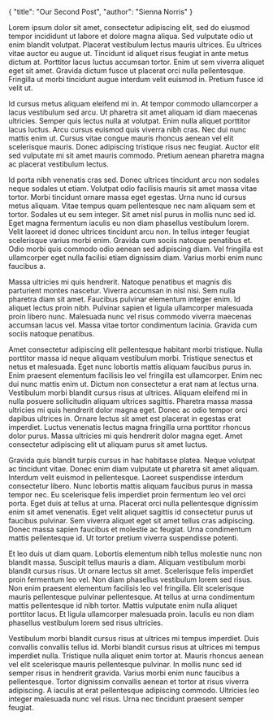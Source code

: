 {
    "title": "Our Second Post",
    "author": "Sienna Norris"
}

Lorem ipsum dolor sit amet, consectetur adipiscing elit, sed do eiusmod tempor incididunt ut labore et dolore magna aliqua. Sed vulputate odio ut enim blandit volutpat. Placerat vestibulum lectus mauris ultrices. Eu ultrices vitae auctor eu augue ut. Tincidunt id aliquet risus feugiat in ante metus dictum at. Porttitor lacus luctus accumsan tortor. Enim ut sem viverra aliquet eget sit amet. Gravida dictum fusce ut placerat orci nulla pellentesque. Fringilla ut morbi tincidunt augue interdum velit euismod in. Pretium fusce id velit ut.

Id cursus metus aliquam eleifend mi in. At tempor commodo ullamcorper a lacus vestibulum sed arcu. Ut pharetra sit amet aliquam id diam maecenas ultricies. Semper quis lectus nulla at volutpat. Enim nulla aliquet porttitor lacus luctus. Arcu cursus euismod quis viverra nibh cras. Nec dui nunc mattis enim ut. Cursus vitae congue mauris rhoncus aenean vel elit scelerisque mauris. Donec adipiscing tristique risus nec feugiat. Auctor elit sed vulputate mi sit amet mauris commodo. Pretium aenean pharetra magna ac placerat vestibulum lectus.

Id porta nibh venenatis cras sed. Donec ultrices tincidunt arcu non sodales neque sodales ut etiam. Volutpat odio facilisis mauris sit amet massa vitae tortor. Morbi tincidunt ornare massa eget egestas. Urna nunc id cursus metus aliquam. Vitae tempus quam pellentesque nec nam aliquam sem et tortor. Sodales ut eu sem integer. Sit amet nisl purus in mollis nunc sed id. Eget magna fermentum iaculis eu non diam phasellus vestibulum lorem. Velit laoreet id donec ultrices tincidunt arcu non. In tellus integer feugiat scelerisque varius morbi enim. Gravida cum sociis natoque penatibus et. Odio morbi quis commodo odio aenean sed adipiscing diam. Vel fringilla est ullamcorper eget nulla facilisi etiam dignissim diam. Varius morbi enim nunc faucibus a.

Massa ultricies mi quis hendrerit. Natoque penatibus et magnis dis parturient montes nascetur. Viverra accumsan in nisl nisi. Sem nulla pharetra diam sit amet. Faucibus pulvinar elementum integer enim. Id aliquet lectus proin nibh. Pulvinar sapien et ligula ullamcorper malesuada proin libero nunc. Malesuada nunc vel risus commodo viverra maecenas accumsan lacus vel. Massa vitae tortor condimentum lacinia. Gravida cum sociis natoque penatibus.

Amet consectetur adipiscing elit pellentesque habitant morbi tristique. Nulla porttitor massa id neque aliquam vestibulum morbi. Tristique senectus et netus et malesuada. Eget nunc lobortis mattis aliquam faucibus purus in. Enim praesent elementum facilisis leo vel fringilla est ullamcorper. Enim nec dui nunc mattis enim ut. Dictum non consectetur a erat nam at lectus urna. Vestibulum morbi blandit cursus risus at ultrices. Aliquam eleifend mi in nulla posuere sollicitudin aliquam ultrices sagittis. Pharetra massa massa ultricies mi quis hendrerit dolor magna eget. Donec ac odio tempor orci dapibus ultrices in. Ornare lectus sit amet est placerat in egestas erat imperdiet. Luctus venenatis lectus magna fringilla urna porttitor rhoncus dolor purus. Massa ultricies mi quis hendrerit dolor magna eget. Amet consectetur adipiscing elit ut aliquam purus sit amet luctus.

Gravida quis blandit turpis cursus in hac habitasse platea. Neque volutpat ac tincidunt vitae. Donec enim diam vulputate ut pharetra sit amet aliquam. Interdum velit euismod in pellentesque. Laoreet suspendisse interdum consectetur libero. Nunc lobortis mattis aliquam faucibus purus in massa tempor nec. Eu scelerisque felis imperdiet proin fermentum leo vel orci porta. Eget duis at tellus at urna. Placerat orci nulla pellentesque dignissim enim sit amet venenatis. Eget velit aliquet sagittis id consectetur purus ut faucibus pulvinar. Sem viverra aliquet eget sit amet tellus cras adipiscing. Donec massa sapien faucibus et molestie ac feugiat. Urna condimentum mattis pellentesque id. Ut tortor pretium viverra suspendisse potenti.

Et leo duis ut diam quam. Lobortis elementum nibh tellus molestie nunc non blandit massa. Suscipit tellus mauris a diam. Aliquam vestibulum morbi blandit cursus risus. Ut ornare lectus sit amet. Scelerisque felis imperdiet proin fermentum leo vel. Non diam phasellus vestibulum lorem sed risus. Non enim praesent elementum facilisis leo vel fringilla. Elit scelerisque mauris pellentesque pulvinar pellentesque. At tellus at urna condimentum mattis pellentesque id nibh tortor. Mattis vulputate enim nulla aliquet porttitor lacus. Et ligula ullamcorper malesuada proin. Iaculis eu non diam phasellus vestibulum lorem sed risus ultricies.

Vestibulum morbi blandit cursus risus at ultrices mi tempus imperdiet. Duis convallis convallis tellus id. Morbi blandit cursus risus at ultrices mi tempus imperdiet nulla. Tristique nulla aliquet enim tortor at. Mauris rhoncus aenean vel elit scelerisque mauris pellentesque pulvinar. In mollis nunc sed id semper risus in hendrerit gravida. Varius morbi enim nunc faucibus a pellentesque. Tortor dignissim convallis aenean et tortor at risus viverra adipiscing. A iaculis at erat pellentesque adipiscing commodo. Ultricies leo integer malesuada nunc vel risus. Urna nec tincidunt praesent semper feugiat.